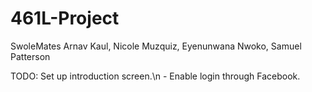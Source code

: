 # 461L-Project

SwoleMates
Arnav Kaul,  Nicole Muzquiz, Eyenunwana Nwoko, Samuel Patterson

TODO: Set up introduction screen.\n
        - Enable login through Facebook.
